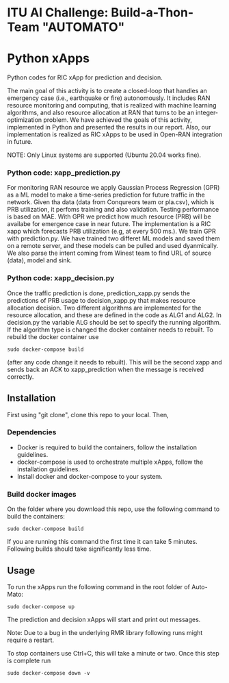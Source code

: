 # ITU AI Challenge: Build-a-Thon-     Team "AUTOMATO"

# Python xApps
Python codes  for RIC xApp for prediction and decision. 

The main goal of this activity is to create a closed-loop that handles an emergency case (i.e., earthquake or fire) autonomously. It includes RAN resource monitoring and computing, that is realized with machine learning algorithms, and also resource allocation at RAN that turns to be an integer-optimization problem. We have achieved the goals of this activity, implemented in Python and presented the results in our report. Also, our implementation is realized as RIC xApps to be used in Open-RAN integration in future. 

NOTE: Only Linux systems are supported (Ubuntu 20.04 works fine).

### Python code: xapp_prediction.py 

For monitoring RAN resource we apply Gaussian Process Regression (GPR) as a ML model to make a time-series prediction for future traffic in the network. Given tha data (data from Conqureors team or pla.csv), which is PRB utilization, it perfoms training and also validation. Testing performance is based on MAE. With GPR we predict how much resource (PRB) will be availabe for emergence case in near future. The implementation is a RIC xapp which  forecasts PRB utilization  (e.g, at every 500 ms.). We train GPR with prediction.py. We have trained two differet ML models and saved them on a remote server, and these models can be  pulled and used dyanmically.  We also parse the intent coming from Winest team to find URL of source (data), model and sink.

### Python code: xapp_decision.py 

Once the traffic prediction is done, prediction_xapp.py sends the predictions of PRB usage to decision_xapp.py that  makes resource allocation decision. Two different algorithms are implemented for the resource allocation, and these are defined in the code as ALG1 and ALG2. In decision.py the variable ALG should be set to specify the running algorithm. If the algorithm type is changed the docker container needs to rebuilt. To rebuild the docker container use
```
sudo docker-compose build
```
(after any code change it needs to rebuilt). This will be the second xapp and sends back an ACK to xapp_prediction when the message is received correctly. 

## Installation
First using "git clone", clone this repo to your local. Then, 

### Dependencies
- Docker is required to build the containers, follow the installation guidelines.
- docker-compose is used to orchestrate multiple xApps, follow the installation guidelines.
- Install docker and docker-compose to your system.

### Build docker images
On the folder where you download this repo, use the following command to build the containers:
```
sudo docker-compose build
```
If you are running this command the first time it can take 5 minutes. Following builds should take significantly less time.

## Usage
To run the xApps run the following command in the root folder of Auto-Mato:
```
sudo docker-compose up
```
The prediction and decision xApps will start and print out messages.

Note: Due to a bug in the underlying RMR library following runs might require a restart.

To stop containers use Ctrl+C, this will take a minute or two. Once this step is complete run
```
sudo docker-compose down -v
```
